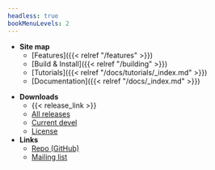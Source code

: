 ```yaml
---
headless: true
bookMenuLevels: 2
---
```


 - **Site map**
   - [Features]({{< relref "/features" >}})
   - [Build & Install]({{< relref "/building" >}})
   - [Tutorials]({{< relref "/docs/tutorials/_index.md" >}})
   - [Documentation]({{< relref "/docs/_index.md" >}})
<!--- [Blog](< relref "/posts" >)-->
 - **Downloads**
   - {{< release_link >}}
   - [All releases](https://github.com/vanhauser-thc/AFLplusplus/releases)
   - [Current devel](https://github.com/vanhauser-thc/AFLplusplus/archive/master.zip)
   - [License](https://raw.githubusercontent.com/vanhauser-thc/AFLplusplus/master/docs/COPYING)
 - **Links**
   - [Repo (GitHub)](https://github.com/vanhauser-thc/AFLplusplus)
   - [Mailing list](https://groups.google.com/group/afl-users)
